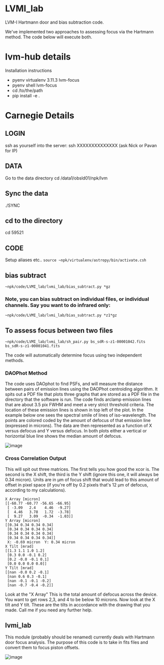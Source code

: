 # LVMI_lab
 LVM-I Hartmann door and bias subtraction code.
 
 We've implemented two approaches to assessing focus via the Hartmann method. The code below will execute both.


# lvm-hub details

Installation instructions
- pyenv virtualenv 3.11.3 lvm-focus
- pyenv shell lvm-focus
- cd /to/the/path
- pip install -e .

# Carnegie Details
## LOGIN
ssh as yourself into the server:
ssh XXXXXXXXXXXXXX (ask Nick or Pavan for IP)


## DATA
Go to the data directory
cd /data1/obsld01/npk/lvm

## Sync the data
./SYNC

## cd to the directory
cd 59521

## CODE
Setup aliases etc..
`source ~npk/virtualenv/astropy/bin/activate.csh`

## bias subtract
`~npk/code/LVMI_lab/lvmi_lab/bias_subtract.py *gz` 

### Note, you can bias subtract on individual files, or individual channels. Say you want to do infrared only:
`~npk/code/LVMI_lab/lvmi_lab/bias_subtract.py *z1*gz`


## To assess focus between two files 
`~npk/code/LVMI_lab/lvmi_lab/sh_pair.py bs_sdR-s-z1-00001042.fits bs_sdR-s-z1-00001041.fits`

The code will automatically determine focus using two independent methods.

### DAOPhot Method
The code uses DAOphot to find PSFs, and will measure the distance between pairs of emission lines using the DAOPhot centroiding algorithm. It spits out a PDF file that plots three graphs that are stored as a PDF file in the directory that the software is run. The code finds arclamp emission lines that are about 3.5 pix FWHM and meet a very strict threshold criteria. The location of these emission lines is shown in top left of the plot. In the example below one sees the spectral smile of lines of iso-wavelength. The points are colored coded by the amount of defocus of that emission line (expressed in microns). The data are then represented as a function of X versus defocus and Y versus defocus. In both plots either a vertical or horizontal blue line shows the median amount of defocus.


![image](https://user-images.githubusercontent.com/3804541/144768164-98d30d09-c2de-4cdd-917d-55b953b07291.png)




### Cross Correlation Output
This will spit out three matrices. The first tells you how good the xcor is. The second is the X shift, the third is the Y shift (ignore this one, it will always be 0.34 micron). Units are in µm of focus shift that would lead to this amount of offset in pixel space (if you're off by 0.2 pixels that's 12 µm of defocus, according to my calculations).

```
X Array [micron]
[[-60.77 -60.77 -56.65 -66.95]
 [ -3.09   2.4    4.46  -9.27]
 [  4.46   3.78   1.72  -3.78]
 [  9.27   3.09  -0.34  -1.03]]
Y Array [micron]
[[0.34 0.34 0.34 0.34]
 [0.34 0.34 0.34 0.34]
 [0.34 0.34 0.34 0.34]
 [0.34 0.34 0.34 0.34]]
 X: -0.69 micron  Y: 0.34 micron
X Tilt [mrad]
[[1.3 1.1 1.0 1.2]
 [0.3 0.0 -0.1 0.2]
 [0.2 -0.0 -0.1 0.1]
 [0.0 0.0 0.0 0.0]]
Y Tilt [mrad]
[[nan -0.0 0.2 -0.1]
 [nan 0.6 0.3 -0.1]
 [nan -0.1 -0.1 -0.2]
 [nan -0.7 -0.4 -0.2]]
```

Look at the "X Array" This is the total amount of defocus across the device. You want to get rows 2,3, and 4 to be below 10 microns. Now look at the X tilt and Y tilt. These are the tilts in accordance with the drawing that you made. Call me if you need any further help.




## lvmi_lab

This module (probably should be renamed) currently deals with Hartmann door focus analysis. The purpose of this code is to take in fits files and convert them to focus piston offsets.


![image](https://user-images.githubusercontent.com/3804541/144501541-35c59628-3fa9-484c-be22-687172906f17.png)
